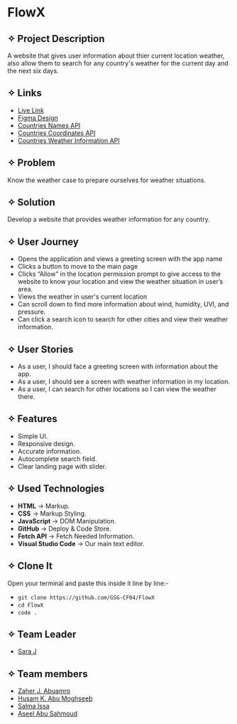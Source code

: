# FlowX
## ✧ Project Description
A website that gives user information about thier current location weather, also allow them to search for any country's weather for the current day and the next six days.

## ✧ Links
- [Live Link](https://gsg-cf04.github.io/FlowX)
- [Figma Design](https://www.figma.com/file/RuLXYyRWN7tjf0ezg4tA6X/Final-Project-%7C-Team-5?node-id=0%3A1)
- [Countries Names API](https://countriesnow.space/api/v0.1/countries/population/cities)
- [Countries Coordinates API](https://openweathermap.org/current#:~:text=api.openweathermap.org/data/2.5/weather%3Fq%3D%7Bcity%20name%7D%26appid%3D%7BAPI%20key%7D)
- [Countries Weather Information API](https://openweathermap.org/api/one-call-api#:~:text=https%3A//api.openweathermap.org/data/2.5/onecall%3Flat%3D%7Blat%7D%26lon%3D%7Blon%7D%26exclude%3D%7Bpart%7D%26appid%3D%7BAPI%20key%7D)

## ✧ Problem
Know the weather case to prepare ourselves for weather situations.

## ✧ Solution
Develop a website that provides weather information for any country.

## ✧ User Journey
- Opens the application and views a greeting screen with the app name
- Clicks a button to move to the main page
- Clicks “Allow” in the location permission prompt to give access to the website to know your location and view the weather situation in user’s area.
- Views the weather in user's current location
- Can scroll down to find more information about wind, humidity, UVI, and pressure.
- Can click a search icon to search for other cities and view their weather information.

## ✧ User Stories
- As a user, I should face a greeting screen with information about the app.
- As a user, I should see a screen with weather information in my location.
- As a user, I can search for other locations so I can view the weather there.

## ✧ Features
- Simple UI.
- Responsive design.
- Accurate information.
- Autocomplete search field.
- Clear landing page with slider.

## ✧ Used Technologies
- **HTML** → Markup.
- **CSS** → Markup Styling.
- **JavaScript** → DOM Manipulation.
- **GitHub** → Deploy & Code Store.
- **Fetch API** → Fetch Needed Information.
- **Visual Studio Code** → Our main text editor.

## ✧ Clone It
Open your terminal and paste this inside it line by line:-
- `git clone https://github.com/GSG-CF04/FlowX`
- `cd FlowX`
- `code .`

## ✧ Team Leader
- [Sara J](https://github.com/sara219)


## ✧ Team members
- [Zaher J. Abuamro](https://github.com/zaher-aa)
- [Husam K. Abu Moghseeb](https://github.com/husamkamal)
- [Salma Issa](https://github.com/SalmaIssa96)
- [Aseel Abu Sahmoud](https://github.com/AseelL)
